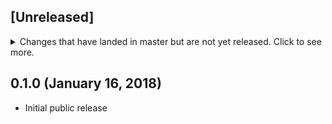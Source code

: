 ## [Unreleased]
<details>
  <summary>
    Changes that have landed in master but are not yet released.
    Click to see more.
  </summary>

### Tests

* Adding new unit and functional tests

### Localization

* Adding new translations (only for ru and en locales)

### Front end

* Improve interface and upgrade frontend technologies stack
* Write frontend unit tests
* Add Angular

### Refactoring

* Clear code
* Lint code with pylint
* Restructure project structure

### Deployment

* Add Docker
* Add TravisCI
</details>

## 0.1.0 (January 16, 2018)

* Initial public release

